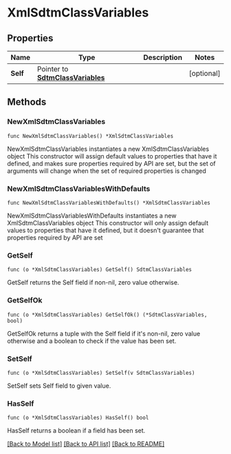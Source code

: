 # XmlSdtmClassVariables

## Properties

Name | Type | Description | Notes
------------ | ------------- | ------------- | -------------
**Self** | Pointer to [**SdtmClassVariables**](SdtmClassVariables.md) |  | [optional] 

## Methods

### NewXmlSdtmClassVariables

`func NewXmlSdtmClassVariables() *XmlSdtmClassVariables`

NewXmlSdtmClassVariables instantiates a new XmlSdtmClassVariables object
This constructor will assign default values to properties that have it defined,
and makes sure properties required by API are set, but the set of arguments
will change when the set of required properties is changed

### NewXmlSdtmClassVariablesWithDefaults

`func NewXmlSdtmClassVariablesWithDefaults() *XmlSdtmClassVariables`

NewXmlSdtmClassVariablesWithDefaults instantiates a new XmlSdtmClassVariables object
This constructor will only assign default values to properties that have it defined,
but it doesn't guarantee that properties required by API are set

### GetSelf

`func (o *XmlSdtmClassVariables) GetSelf() SdtmClassVariables`

GetSelf returns the Self field if non-nil, zero value otherwise.

### GetSelfOk

`func (o *XmlSdtmClassVariables) GetSelfOk() (*SdtmClassVariables, bool)`

GetSelfOk returns a tuple with the Self field if it's non-nil, zero value otherwise
and a boolean to check if the value has been set.

### SetSelf

`func (o *XmlSdtmClassVariables) SetSelf(v SdtmClassVariables)`

SetSelf sets Self field to given value.

### HasSelf

`func (o *XmlSdtmClassVariables) HasSelf() bool`

HasSelf returns a boolean if a field has been set.


[[Back to Model list]](../README.md#documentation-for-models) [[Back to API list]](../README.md#documentation-for-api-endpoints) [[Back to README]](../README.md)


